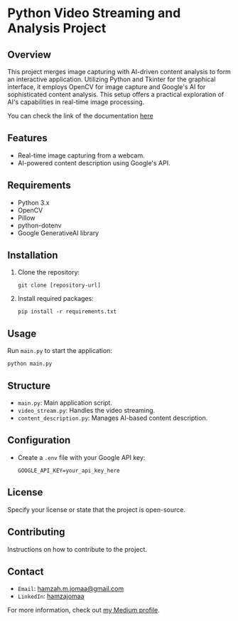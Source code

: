 
# Python Video Streaming and Analysis Project

## Overview
This project merges image capturing with AI-driven content analysis to form an interactive application. Utilizing Python and Tkinter for the graphical interface, it employs OpenCV for image capture and Google's AI for sophisticated content analysis. This setup offers a practical exploration of AI's capabilities in real-time image processing.

You can check the link of the documentation [here](https://medium.com/@hamzah.m.jomaa/using-python-to-capture-and-describe-images-with-google-gemini-api-a-step-by-step-guide-d54735f3c76f)
## Features
- Real-time image capturing from a webcam.
- AI-powered content description using Google's API.

## Requirements
- Python 3.x
- OpenCV
- Pillow
- python-dotenv
- Google GenerativeAI library

## Installation
1. Clone the repository:
   ```
   git clone [repository-url]
   ```
2. Install required packages:
   ```
   pip install -r requirements.txt
   ```

## Usage
Run `main.py` to start the application:
```
python main.py
```

## Structure
- `main.py`: Main application script.
- `video_stream.py`: Handles the video streaming.
- `content_description.py`: Manages AI-based content description.

## Configuration
- Create a `.env` file with your Google API key:
  ```
  GOOGLE_API_KEY=your_api_key_here
  ```

## License
Specify your license or state that the project is open-source.

## Contributing
Instructions on how to contribute to the project.

## Contact
 - `Email`: hamzah.m.jomaa@gmail.com
 - `LinkedIn`: [hamzajomaa](https://www.linkedin.com/in/hamzajomaa/)

For more information, check out [my Medium profile](https://medium.com/@hamzah.m.jomaa).